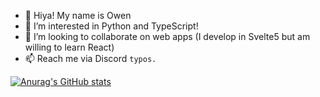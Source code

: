 - 👋 Hiya! My name is Owen
- 👀 I’m interested in Python and TypeScript!
- 💞️ I’m looking to collaborate on web apps (I develop in Svelte5 but am willing to learn React)
- 📫 Reach me via Discord `typos.`

[![Anurag's GitHub stats](https://github-readme-stats.vercel.app/api?username=JOwen-ster&theme=radical)](https://github.com/anuraghazra/github-readme-stats)
